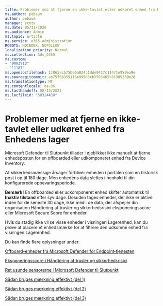 ```yaml
---
title: Problemer med at fjerne en ikke-tavlet eller udkøret enhed fra Enhedens lager
ms.author: pebaum
author: pebaum
manager: scotv
ms.date: 05/11/2020
ms.audience: Admin
ms.topic: article
ms.service: o365-administration
ROBOTS: NOINDEX, NOFOLLOW
localization_priority: Normal
ms.collection: Adm_O365
ms.custom:
- "9002913"
- "11187"
ms.openlocfilehash: 13865acb75b60a824c1dde9427c11471e980ea9e
ms.sourcegitcommit: ab75f66355116e995b3cb5505465b31989339e28
ms.translationtype: MT
ms.contentlocale: da-DK
ms.lasthandoff: 08/13/2021
ms.locfileid: "58324438"
---
```

# <a name="issues-with-removing-an-offboarded-or-decommissioned-device-from-the-device-inventory"></a>Problemer med at fjerne en ikke-tavlet eller udkøret enhed fra Enhedens lager

Microsoft Defender til Slutpunkt tillader i øjeblikket ikke manuelt at fjerne enhedsposten for en offboarded eller udkomponeret enhed fra Device Inventory.

Af sikkerhedsmæssige årsager forbliver enheden i portalen som en historisk post i op til 180 dage. Men enhedens data slettes i henhold til din konfigurerede opbevaringsperiode.

**Bemærk!** En offboarded eller udkomponeret enhed skifter automatisk til **Inaktiv tilstand** efter syv dage. Desuden tages enheder, der ikke er aktive inden for de seneste 30 dage, ikke med i de data, der afspejler din organisation Håndtering af trusler og sikkerhedsrisici eksponeringsscore eller Microsoft Secure Score for enheder.
 
Hvis du stadig ikke vil se visse enheder i visningen Lagerenhed, kan du prøve at placere et enhedsmærke for at filtrere den udkomne enhed fra visningen Lagerenhed.

Du kan finde flere oplysninger under:

[Offboard-enheder fra Microsoft Defender for Endpoint-tjenesten](https://docs.microsoft.com/microsoft-365/security/defender-endpoint/offboard-machines.md)

[Eksponeringsscore i Håndtering af trusler og sikkerhedsrisici](https://docs.microsoft.com/microsoft-365/security/defender-endpoint/tvm-exposure-score.md)

[Ret usunde sensorerne i Microsoft Defender til Slutpunkt](https://docs.microsoft.com/microsoft-365/security/defender-endpoint/fix-unhealthy-sensors#inactive-devices.md)

[Sådan bruges mærkning effektivt (del 1)](https://techcommunity.microsoft.com/t5/microsoft-defender-for-endpoint/how-to-use-tagging-effectively-part-1/ba-p/1964058)

[Sådan bruges mærkning effektivt (del 2)](https://techcommunity.microsoft.com/t5/microsoft-defender-for-endpoint/how-to-use-tagging-effectively-part-2/ba-p/1962008)

[Sådan bruges mærkning effektivt (del 3)](https://techcommunity.microsoft.com/t5/microsoft-defender-for-endpoint/how-to-use-tagging-effectively-part-3/ba-p/1964073)




